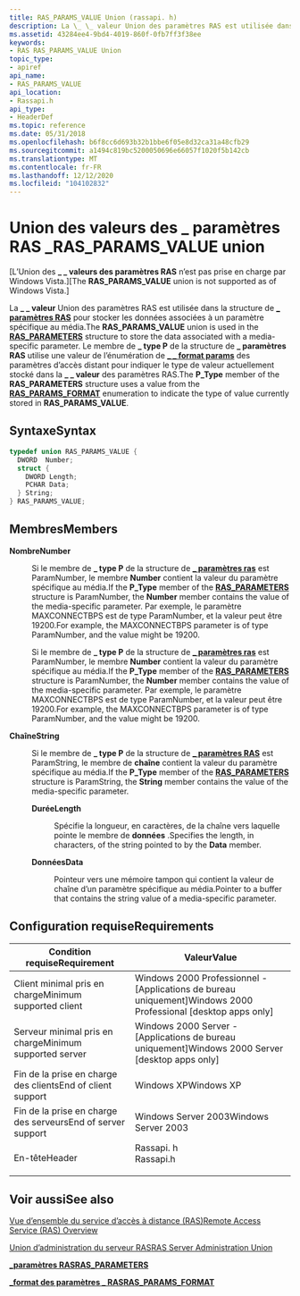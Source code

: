 ```yaml
---
title: RAS_PARAMS_VALUE Union (rassapi. h)
description: La \_ \_ valeur Union des paramètres RAS est utilisée dans la \_ structure de paramètres RAS pour stocker les données associées à un paramètre spécifique au média.
ms.assetid: 43284ee4-9bd4-4019-860f-0fb7ff3f38ee
keywords:
- RAS RAS_PARAMS_VALUE Union
topic_type:
- apiref
api_name:
- RAS_PARAMS_VALUE
api_location:
- Rassapi.h
api_type:
- HeaderDef
ms.topic: reference
ms.date: 05/31/2018
ms.openlocfilehash: b6f8cc6d693b32b1bbe6f05e8d32ca31a48cfb29
ms.sourcegitcommit: a1494c819bc5200050696e66057f1020f5b142cb
ms.translationtype: MT
ms.contentlocale: fr-FR
ms.lasthandoff: 12/12/2020
ms.locfileid: "104102832"
---
```

# <a name="ras_params_value-union"></a><span data-ttu-id="d90e0-104">Union des valeurs des \_ paramètres RAS \_</span><span class="sxs-lookup"><span data-stu-id="d90e0-104">RAS\_PARAMS\_VALUE union</span></span>

<span data-ttu-id="d90e0-105">\[L’Union des **\_ \_ valeurs des paramètres RAS** n’est pas prise en charge par Windows Vista.\]</span><span class="sxs-lookup"><span data-stu-id="d90e0-105">\[The **RAS\_PARAMS\_VALUE** union is not supported as of Windows Vista.\]</span></span>

<span data-ttu-id="d90e0-106">La **\_ \_ valeur** Union des paramètres RAS est utilisée dans la structure de [**\_ paramètres RAS**](ras-parameters-str.md) pour stocker les données associées à un paramètre spécifique au média.</span><span class="sxs-lookup"><span data-stu-id="d90e0-106">The **RAS\_PARAMS\_VALUE** union is used in the [**RAS\_PARAMETERS**](ras-parameters-str.md) structure to store the data associated with a media-specific parameter.</span></span> <span data-ttu-id="d90e0-107">Le membre de **\_ type P** de la structure de **\_ paramètres RAS** utilise une valeur de l’énumération de [**\_ \_ format params**](ras-params-format-str.md) des paramètres d’accès distant pour indiquer le type de valeur actuellement stocké dans la **\_ \_ valeur** des paramètres RAS.</span><span class="sxs-lookup"><span data-stu-id="d90e0-107">The **P\_Type** member of the **RAS\_PARAMETERS** structure uses a value from the [**RAS\_PARAMS\_FORMAT**](ras-params-format-str.md) enumeration to indicate the type of value currently stored in **RAS\_PARAMS\_VALUE**.</span></span>

## <a name="syntax"></a><span data-ttu-id="d90e0-108">Syntaxe</span><span class="sxs-lookup"><span data-stu-id="d90e0-108">Syntax</span></span>


```C++
typedef union RAS_PARAMS_VALUE {
  DWORD  Number;
  struct {
    DWORD Length;
    PCHAR Data;
  } String;
} RAS_PARAMS_VALUE;
```



## <a name="members"></a><span data-ttu-id="d90e0-109">Membres</span><span class="sxs-lookup"><span data-stu-id="d90e0-109">Members</span></span>

<dl> <dt>

<span data-ttu-id="d90e0-110">**Nombre**</span><span class="sxs-lookup"><span data-stu-id="d90e0-110">**Number**</span></span>
</dt> <dd>

<span data-ttu-id="d90e0-111">Si le membre de **\_ type P** de la structure de [**\_ paramètres ras**](ras-parameters-str.md) est ParamNumber, le membre **Number** contient la valeur du paramètre spécifique au média.</span><span class="sxs-lookup"><span data-stu-id="d90e0-111">If the **P\_Type** member of the [**RAS\_PARAMETERS**](ras-parameters-str.md) structure is ParamNumber, the **Number** member contains the value of the media-specific parameter.</span></span> <span data-ttu-id="d90e0-112">Par exemple, le paramètre MAXCONNECTBPS est de type ParamNumber, et la valeur peut être 19200.</span><span class="sxs-lookup"><span data-stu-id="d90e0-112">For example, the MAXCONNECTBPS parameter is of type ParamNumber, and the value might be 19200.</span></span>

<span data-ttu-id="d90e0-113">Si le membre de **\_ type P** de la structure de [**\_ paramètres ras**](ras-parameters-str.md) est ParamNumber, le membre **Number** contient la valeur du paramètre spécifique au média.</span><span class="sxs-lookup"><span data-stu-id="d90e0-113">If the **P\_Type** member of the [**RAS\_PARAMETERS**](ras-parameters-str.md) structure is ParamNumber, the **Number** member contains the value of the media-specific parameter.</span></span> <span data-ttu-id="d90e0-114">Par exemple, le paramètre MAXCONNECTBPS est de type ParamNumber, et la valeur peut être 19200.</span><span class="sxs-lookup"><span data-stu-id="d90e0-114">For example, the MAXCONNECTBPS parameter is of type ParamNumber, and the value might be 19200.</span></span>

</dd> <dt>

<span data-ttu-id="d90e0-115">**Chaîne**</span><span class="sxs-lookup"><span data-stu-id="d90e0-115">**String**</span></span>
</dt> <dd>

<span data-ttu-id="d90e0-116">Si le membre de **\_ type P** de la structure de [**\_ paramètres RAS**](ras-parameters-str.md) est ParamString, le membre de **chaîne** contient la valeur du paramètre spécifique au média.</span><span class="sxs-lookup"><span data-stu-id="d90e0-116">If the **P\_Type** member of the [**RAS\_PARAMETERS**](ras-parameters-str.md) structure is ParamString, the **String** member contains the value of the media-specific parameter.</span></span>

<dl> <dt>

<span data-ttu-id="d90e0-117">**Durée**</span><span class="sxs-lookup"><span data-stu-id="d90e0-117">**Length**</span></span>
</dt> <dd>

<span data-ttu-id="d90e0-118">Spécifie la longueur, en caractères, de la chaîne vers laquelle pointe le membre de **données** .</span><span class="sxs-lookup"><span data-stu-id="d90e0-118">Specifies the length, in characters, of the string pointed to by the **Data** member.</span></span>

</dd> <dt>

<span data-ttu-id="d90e0-119">**Données**</span><span class="sxs-lookup"><span data-stu-id="d90e0-119">**Data**</span></span>
</dt> <dd>

<span data-ttu-id="d90e0-120">Pointeur vers une mémoire tampon qui contient la valeur de chaîne d’un paramètre spécifique au média.</span><span class="sxs-lookup"><span data-stu-id="d90e0-120">Pointer to a buffer that contains the string value of a media-specific parameter.</span></span>

</dd> </dl> </dd> </dl>

## <a name="requirements"></a><span data-ttu-id="d90e0-121">Configuration requise</span><span class="sxs-lookup"><span data-stu-id="d90e0-121">Requirements</span></span>



| <span data-ttu-id="d90e0-122">Condition requise</span><span class="sxs-lookup"><span data-stu-id="d90e0-122">Requirement</span></span> | <span data-ttu-id="d90e0-123">Valeur</span><span class="sxs-lookup"><span data-stu-id="d90e0-123">Value</span></span> |
|-------------------------------------|--------------------------------------------------------------------------------------|
| <span data-ttu-id="d90e0-124">Client minimal pris en charge</span><span class="sxs-lookup"><span data-stu-id="d90e0-124">Minimum supported client</span></span><br/> | <span data-ttu-id="d90e0-125">Windows 2000 Professionnel - \[Applications de bureau uniquement\]</span><span class="sxs-lookup"><span data-stu-id="d90e0-125">Windows 2000 Professional \[desktop apps only\]</span></span><br/>                           |
| <span data-ttu-id="d90e0-126">Serveur minimal pris en charge</span><span class="sxs-lookup"><span data-stu-id="d90e0-126">Minimum supported server</span></span><br/> | <span data-ttu-id="d90e0-127">Windows 2000 Server - \[Applications de bureau uniquement\]</span><span class="sxs-lookup"><span data-stu-id="d90e0-127">Windows 2000 Server \[desktop apps only\]</span></span><br/>                                 |
| <span data-ttu-id="d90e0-128">Fin de la prise en charge des clients</span><span class="sxs-lookup"><span data-stu-id="d90e0-128">End of client support</span></span><br/>    | <span data-ttu-id="d90e0-129">Windows XP</span><span class="sxs-lookup"><span data-stu-id="d90e0-129">Windows XP</span></span><br/>                                                                |
| <span data-ttu-id="d90e0-130">Fin de la prise en charge des serveurs</span><span class="sxs-lookup"><span data-stu-id="d90e0-130">End of server support</span></span><br/>    | <span data-ttu-id="d90e0-131">Windows Server 2003</span><span class="sxs-lookup"><span data-stu-id="d90e0-131">Windows Server 2003</span></span><br/>                                                       |
| <span data-ttu-id="d90e0-132">En-tête</span><span class="sxs-lookup"><span data-stu-id="d90e0-132">Header</span></span><br/>                   | <dl> <span data-ttu-id="d90e0-133"><dt>Rassapi. h</dt></span><span class="sxs-lookup"><span data-stu-id="d90e0-133"><dt>Rassapi.h</dt></span></span> </dl> |



## <a name="see-also"></a><span data-ttu-id="d90e0-134">Voir aussi</span><span class="sxs-lookup"><span data-stu-id="d90e0-134">See also</span></span>

<dl> <dt>

[<span data-ttu-id="d90e0-135">Vue d’ensemble du service d’accès à distance (RAS)</span><span class="sxs-lookup"><span data-stu-id="d90e0-135">Remote Access Service (RAS) Overview</span></span>](about-remote-access-service.md)
</dt> <dt>

[<span data-ttu-id="d90e0-136">Union d’administration du serveur RAS</span><span class="sxs-lookup"><span data-stu-id="d90e0-136">RAS Server Administration Union</span></span>](ras-server-administration-union.md)
</dt> <dt>

[<span data-ttu-id="d90e0-137">**\_paramètres RAS**</span><span class="sxs-lookup"><span data-stu-id="d90e0-137">**RAS\_PARAMETERS**</span></span>](ras-parameters-str.md)
</dt> <dt>

[<span data-ttu-id="d90e0-138">**\_format des paramètres \_ RAS**</span><span class="sxs-lookup"><span data-stu-id="d90e0-138">**RAS\_PARAMS\_FORMAT**</span></span>](ras-params-format-str.md)
</dt> </dl>

 

 





